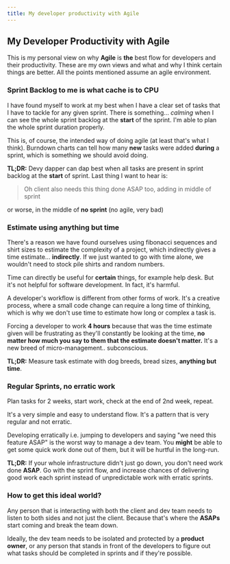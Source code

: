 ```yaml
---
title: My developer productivity with Agile
---
```


## My Developer Productivity with Agile

This is my personal view on why **Agile** is **the** best flow for developers and their productivity. These are my own views and what and why I think certain things are better. All the points mentioned assume an agile environment.

### Sprint Backlog to me is what cache is to CPU

I have found myself to work at my best when I have a clear set of tasks that I have to tackle for any given sprint. There is something... *calming* when I can see the whole sprint backlog at the **start** of the sprint. I'm able to plan the whole sprint duration properly.

This is, of course, the intended way of doing agile (at least that's what I think). Burndown charts can tell how many **new** tasks were added **during** a sprint, which is something we should avoid doing.

**TL;DR:** Devy dapper can dap best when all tasks are present in sprint backlog at the **start** of sprint. Last thing I want to hear is:

> Oh client also needs this thing done ASAP too, adding in middle of sprint

or worse, in the middle of **no sprint** (no agile, very bad)

### Estimate using anything but time

There's a reason we have found ourselves using fibonacci sequences and shirt sizes to estimate the complexity of a project, which indirectly gives a time estimate... **indirectly**. If we just wanted to go with time alone, we wouldn't need to stock pile shirts and random numbers.

Time can directly be useful for **certain** things, for example help desk. But it's not helpful for software development. In fact, it's harmful.

A developer's workflow is different from other forms of work. It's a creative process, where a small code change can require a long time of thinking, which is why we don't use time to estimate how long or complex a task is.

Forcing a developer to work **4 hours** because that was the time estimate given will be frustrating as they'll constantly be looking at the time, **no matter how much you say to them that the estimate doesn't matter.** It's a new breed of micro-management.. subconscious.

**TL;DR:** Measure task estimate with dog breeds, bread sizes, **anything but time**.

### Regular Sprints, no erratic work

Plan tasks for 2 weeks, start work, check at the end of 2nd week, repeat.

It's a very simple and easy to understand flow. It's a pattern that is very regular and not erratic.

Developing erratically i.e. jumping to developers and saying "we need this feature ASAP" is the worst way to manage a dev team. You **might** be able to get some quick work done out of them, but it will be hurtful in the long-run.

**TL;DR:** If your whole infrastructure didn't just go down, you don't need work done **ASAP**. Go with the sprint flow, and increase chances of delivering good work each sprint instead of unpredictable work with erratic sprints.

### How to get this ideal world?

Any person that is interacting with both the client and dev team needs to listen to both sides and not just the client. Because that's where the **ASAPs** start coming and break the team down.

Ideally, the dev team needs to be isolated and protected by a **product owner**, or any person that stands in front of the developers to figure out what tasks should be completed in sprints and if they're possible.